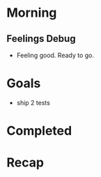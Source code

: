 # Morning
## Feelings Debug
- Feeling good. Ready to go.

# Goals
- ship 2 tests
# Completed
# Recap
